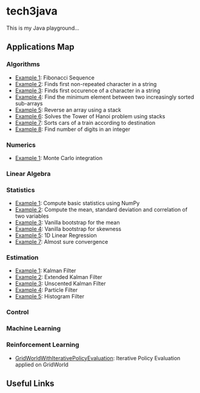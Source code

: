 # tech3java

This is my  Java playground...


## Applications Map

### Algorithms

- <a href="src/main/java/applications/algorithms/FibonacciSequence.java">Example 1</a>: Fibonacci Sequence
- <a href="src/main/java/applications/algorithms/FindFirstNonRepeatedCharInString.java">Example 2</a>: Finds first non-repeated character in a string
- <a href="src/main/java/applications/algorithms/FindFirstOccurenceString.java">Example 3</a>: Finds first occurence of a character in a string
- <a href="src/main/java/applications/algorithms/FindMinimumTwoSortedSubArrays.java">Example 4</a>: Find the minimum element between two increasingly sorted sub-arrays
- <a href="src/main/java/applications/algorithms/ReversArrayUsingStack.java">Example 5</a>: Reverse an array using a stack
- <a href="src/main/java/applications/algorithms/TowersOfHanoi.java">Example 6</a>: Solves the Tower of Hanoi problem using stacks
- <a href="src/main/java/applications/algorithms/TrainSorting.java">Example 7</a>: Sorts cars of a train according to destination
- <a href="src/main/java/applications/algorithms/TrainSorting.java">Example 8</a>: Find number of digits in an integer

### Numerics 

- <a href="src/main/java/applications/numerics/MonteCarloIntegration.java">Example 1</a>: Monte Carlo integration

### Linear Algebra

### Statistics

- <a href="#">Example 1</a>: Compute basic statistics using NumPy
- <a href="#">Example 2</a>: Compute the mean, standard deviation and correlation of two variables
- <a href="#">Example 3</a>: Vanilla bootstrap for the mean
- <a href="#">Example 4</a>: Vanilla bootstrap for skewness
- <a href="#">Example 5</a>: 1D Linear Regression
- <a href="#">Example 7</a>: Almost sure convergence 


### Estimation

- <a href="#">Example 1</a>: Kalman Filter
- <a href="#">Example 2</a>: Extended Kalman Filter
- <a href="#">Example 3</a>: Unscented Kalman Filter
- <a href="#">Example 4</a>: Particle Filter
- <a href="#">Example 5</a>: Histogram Filter


### Control

### Machine Learning

### Reinforcement Learning

- <a href="#">GridWorldWithIterativePolicyEvaluation</a>: Iterative Policy Evaluation applied on GridWorld


## Useful Links

 

